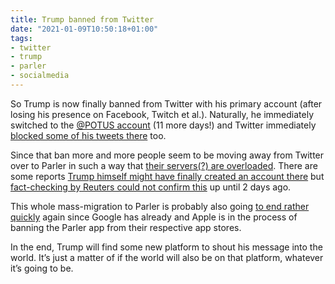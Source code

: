 ```yaml
---
title: Trump banned from Twitter
date: "2021-01-09T10:50:18+01:00"
tags:
- twitter
- trump
- parler
- socialmedia
---
```


So Trump is now finally banned from Twitter with his primary account (after losing his presence on Facebook, Twitch et al.). Naturally, he immediately switched to the [@POTUS account](https://twitter.com/potus) (11 more days!) and Twitter immediately [blocked some of his tweets there](https://www.washingtonpost.com/technology/2021/01/08/twitter-trump-dorsey/) too. 

Since that ban more and more people seem to be moving away from Twitter over to Parler in such a way that [their servers(?) are overloaded](https://boingboing.net/2021/01/08/parler-is-down-and-apple-just-gave-parler-24-hours-to-improve-moderation-or-they-are-banned-from-app-store.html). There are some reports [Trump himself might have finally created an account there](https://www.opindia.com/2021/01/google-removes-parler-app-apple-24-hour-warning-donald-trump-twitter-suspend/) but [fact-checking by Reuters could not confirm this](https://www.reuters.com/article/uk-factcheck-trum-parler-fan-account/fact-check-screenshot-does-not-show-president-trumps-official-parler-account-idUSKBN29C2KU) up until 2 days ago. 

This whole mass-migration to Parler is probably also going [to end rather quickly](https://arstechnica.com/tech-policy/2021/01/google-bans-parler-from-android-app-store/) again since Google has already and Apple is in the process of banning the Parler app from their respective app stores.

In the end, Trump will find some new platform to shout his message into the world. It’s just a matter of if the world will also be on that platform, whatever it’s going to be.
